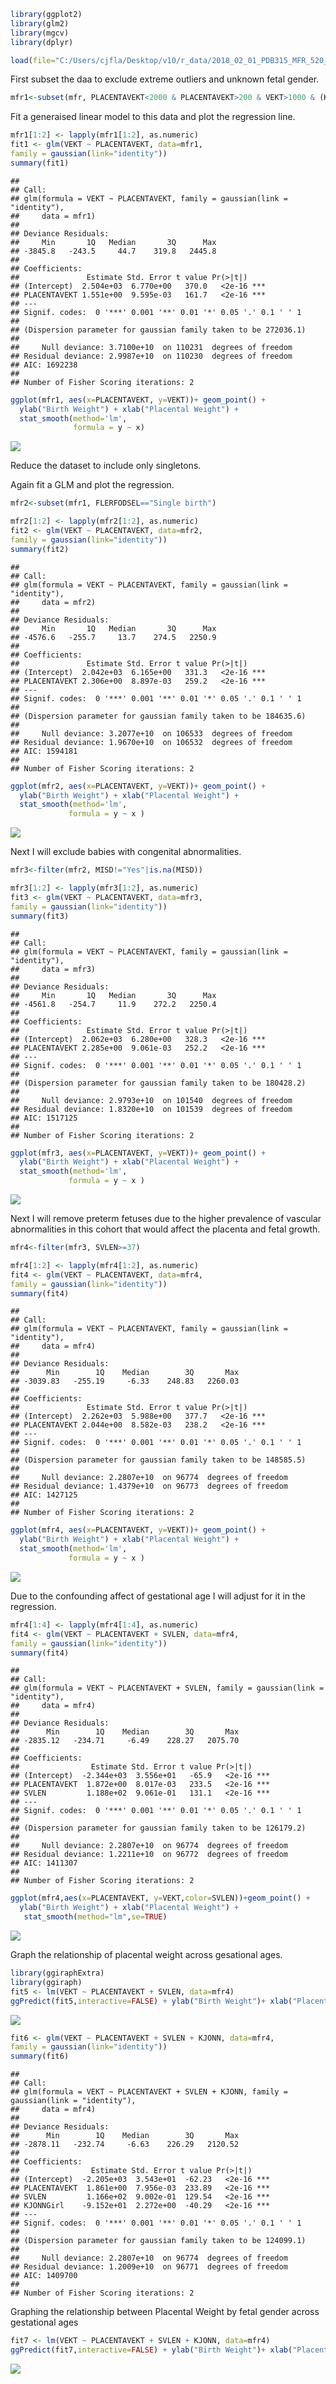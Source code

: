 ``` r
library(ggplot2)
library(glm2)
library(mgcv)
library(dplyr)
```

``` r
load(file="C:/Users/cjfla/Desktop/v10/r_data/2018_02_01_PDB315_MFR_520_v10.RData")
```

First subset the daa to exclude extreme outliers and unknown fetal gender.

``` r
mfr1<-subset(mfr, PLACENTAVEKT<2000 & PLACENTAVEKT>200 & VEKT>1000 & (KJONN=="Boy"|KJONN=="Girl"), select=c(PLACENTAVEKT,VEKT,SVLEN, SVLEN.DG, FAAR, HELSEREGION, KJONN, FLERFODSEL, ROBSON.10, MISD, MORS.ALDER.KAT.K8))
```

Fit a generaised linear model to this data and plot the regression line.

``` r
mfr1[1:2] <- lapply(mfr1[1:2], as.numeric)
fit1 <- glm(VEKT ~ PLACENTAVEKT, data=mfr1,
family = gaussian(link="identity"))
summary(fit1)
```

    ## 
    ## Call:
    ## glm(formula = VEKT ~ PLACENTAVEKT, family = gaussian(link = "identity"), 
    ##     data = mfr1)
    ## 
    ## Deviance Residuals: 
    ##     Min       1Q   Median       3Q      Max  
    ## -3845.8   -243.5     44.7    319.8   2445.8  
    ## 
    ## Coefficients:
    ##               Estimate Std. Error t value Pr(>|t|)    
    ## (Intercept)  2.504e+03  6.770e+00   370.0   <2e-16 ***
    ## PLACENTAVEKT 1.551e+00  9.595e-03   161.7   <2e-16 ***
    ## ---
    ## Signif. codes:  0 '***' 0.001 '**' 0.01 '*' 0.05 '.' 0.1 ' ' 1
    ## 
    ## (Dispersion parameter for gaussian family taken to be 272036.1)
    ## 
    ##     Null deviance: 3.7100e+10  on 110231  degrees of freedom
    ## Residual deviance: 2.9987e+10  on 110230  degrees of freedom
    ## AIC: 1692238
    ## 
    ## Number of Fisher Scoring iterations: 2

``` r
ggplot(mfr1, aes(x=PLACENTAVEKT, y=VEKT))+ geom_point() +
  ylab("Birth Weight") + xlab("Placental Weight") +
  stat_smooth(method='lm',
              formula = y ~ x)
```

![](Placental_Weight_vs_BWT_v3_190313_files/figure-markdown_github/unnamed-chunk-4-1.png)

Reduce the dataset to include only singletons.

Again fit a GLM and plot the regression.

``` r
mfr2<-subset(mfr1, FLERFODSEL=="Single birth")
```

``` r
mfr2[1:2] <- lapply(mfr2[1:2], as.numeric)
fit2 <- glm(VEKT ~ PLACENTAVEKT, data=mfr2,
family = gaussian(link="identity"))
summary(fit2)
```

    ## 
    ## Call:
    ## glm(formula = VEKT ~ PLACENTAVEKT, family = gaussian(link = "identity"), 
    ##     data = mfr2)
    ## 
    ## Deviance Residuals: 
    ##     Min       1Q   Median       3Q      Max  
    ## -4576.6   -255.7     13.7    274.5   2250.9  
    ## 
    ## Coefficients:
    ##               Estimate Std. Error t value Pr(>|t|)    
    ## (Intercept)  2.042e+03  6.165e+00   331.3   <2e-16 ***
    ## PLACENTAVEKT 2.306e+00  8.897e-03   259.2   <2e-16 ***
    ## ---
    ## Signif. codes:  0 '***' 0.001 '**' 0.01 '*' 0.05 '.' 0.1 ' ' 1
    ## 
    ## (Dispersion parameter for gaussian family taken to be 184635.6)
    ## 
    ##     Null deviance: 3.2077e+10  on 106533  degrees of freedom
    ## Residual deviance: 1.9670e+10  on 106532  degrees of freedom
    ## AIC: 1594181
    ## 
    ## Number of Fisher Scoring iterations: 2

``` r
ggplot(mfr2, aes(x=PLACENTAVEKT, y=VEKT))+ geom_point() + 
  ylab("Birth Weight") + xlab("Placental Weight") +
  stat_smooth(method='lm',
             formula = y ~ x )
```

![](Placental_Weight_vs_BWT_v3_190313_files/figure-markdown_github/unnamed-chunk-6-1.png)

Next I will exclude babies with congenital abnormalities.

``` r
mfr3<-filter(mfr2, MISD!="Yes"|is.na(MISD))
```

``` r
mfr3[1:2] <- lapply(mfr3[1:2], as.numeric)
fit3 <- glm(VEKT ~ PLACENTAVEKT, data=mfr3,
family = gaussian(link="identity"))
summary(fit3)
```

    ## 
    ## Call:
    ## glm(formula = VEKT ~ PLACENTAVEKT, family = gaussian(link = "identity"), 
    ##     data = mfr3)
    ## 
    ## Deviance Residuals: 
    ##     Min       1Q   Median       3Q      Max  
    ## -4561.8   -254.7     11.9    272.2   2250.4  
    ## 
    ## Coefficients:
    ##               Estimate Std. Error t value Pr(>|t|)    
    ## (Intercept)  2.062e+03  6.280e+00   328.3   <2e-16 ***
    ## PLACENTAVEKT 2.285e+00  9.061e-03   252.2   <2e-16 ***
    ## ---
    ## Signif. codes:  0 '***' 0.001 '**' 0.01 '*' 0.05 '.' 0.1 ' ' 1
    ## 
    ## (Dispersion parameter for gaussian family taken to be 180428.2)
    ## 
    ##     Null deviance: 2.9793e+10  on 101540  degrees of freedom
    ## Residual deviance: 1.8320e+10  on 101539  degrees of freedom
    ## AIC: 1517125
    ## 
    ## Number of Fisher Scoring iterations: 2

``` r
ggplot(mfr3, aes(x=PLACENTAVEKT, y=VEKT))+ geom_point() + 
  ylab("Birth Weight") + xlab("Placental Weight") +
  stat_smooth(method='lm',
             formula = y ~ x )
```

![](Placental_Weight_vs_BWT_v3_190313_files/figure-markdown_github/unnamed-chunk-8-1.png)

Next I will remove preterm fetuses due to the higher prevalence of vascular abnormalities in this cohort that would affect the placenta and fetal growth.

``` r
mfr4<-filter(mfr3, SVLEN>=37)
```

``` r
mfr4[1:2] <- lapply(mfr4[1:2], as.numeric)
fit4 <- glm(VEKT ~ PLACENTAVEKT, data=mfr4,
family = gaussian(link="identity"))
summary(fit4)
```

    ## 
    ## Call:
    ## glm(formula = VEKT ~ PLACENTAVEKT, family = gaussian(link = "identity"), 
    ##     data = mfr4)
    ## 
    ## Deviance Residuals: 
    ##      Min        1Q    Median        3Q       Max  
    ## -3039.83   -255.19     -6.33    248.83   2260.03  
    ## 
    ## Coefficients:
    ##               Estimate Std. Error t value Pr(>|t|)    
    ## (Intercept)  2.262e+03  5.988e+00   377.7   <2e-16 ***
    ## PLACENTAVEKT 2.044e+00  8.582e-03   238.2   <2e-16 ***
    ## ---
    ## Signif. codes:  0 '***' 0.001 '**' 0.01 '*' 0.05 '.' 0.1 ' ' 1
    ## 
    ## (Dispersion parameter for gaussian family taken to be 148585.5)
    ## 
    ##     Null deviance: 2.2807e+10  on 96774  degrees of freedom
    ## Residual deviance: 1.4379e+10  on 96773  degrees of freedom
    ## AIC: 1427125
    ## 
    ## Number of Fisher Scoring iterations: 2

``` r
ggplot(mfr4, aes(x=PLACENTAVEKT, y=VEKT))+ geom_point() + 
  ylab("Birth Weight") + xlab("Placental Weight") +
  stat_smooth(method='lm',
             formula = y ~ x )
```

![](Placental_Weight_vs_BWT_v3_190313_files/figure-markdown_github/unnamed-chunk-10-1.png)

Due to the confounding affect of gestational age I will adjust for it in the regression.

``` r
mfr4[1:4] <- lapply(mfr4[1:4], as.numeric)
fit4 <- glm(VEKT ~ PLACENTAVEKT + SVLEN, data=mfr4,
family = gaussian(link="identity"))
summary(fit4)
```

    ## 
    ## Call:
    ## glm(formula = VEKT ~ PLACENTAVEKT + SVLEN, family = gaussian(link = "identity"), 
    ##     data = mfr4)
    ## 
    ## Deviance Residuals: 
    ##      Min        1Q    Median        3Q       Max  
    ## -2835.12   -234.71     -6.49    228.27   2075.70  
    ## 
    ## Coefficients:
    ##                Estimate Std. Error t value Pr(>|t|)    
    ## (Intercept)  -2.344e+03  3.556e+01   -65.9   <2e-16 ***
    ## PLACENTAVEKT  1.872e+00  8.017e-03   233.5   <2e-16 ***
    ## SVLEN         1.188e+02  9.061e-01   131.1   <2e-16 ***
    ## ---
    ## Signif. codes:  0 '***' 0.001 '**' 0.01 '*' 0.05 '.' 0.1 ' ' 1
    ## 
    ## (Dispersion parameter for gaussian family taken to be 126179.2)
    ## 
    ##     Null deviance: 2.2807e+10  on 96774  degrees of freedom
    ## Residual deviance: 1.2211e+10  on 96772  degrees of freedom
    ## AIC: 1411307
    ## 
    ## Number of Fisher Scoring iterations: 2

``` r
ggplot(mfr4,aes(x=PLACENTAVEKT, y=VEKT,color=SVLEN))+geom_point() + 
  ylab("Birth Weight") + xlab("Placental Weight") +
   stat_smooth(method="lm",se=TRUE)
```

![](Placental_Weight_vs_BWT_v3_190313_files/figure-markdown_github/unnamed-chunk-11-1.png)

Graph the relationship of placental weight across gesational ages.

``` r
library(ggiraphExtra)
library(ggiraph)
fit5 <- lm(VEKT ~ PLACENTAVEKT + SVLEN, data=mfr4)
ggPredict(fit5,interactive=FALSE) + ylab("Birth Weight")+ xlab("Placental Weight") 
```

![](Placental_Weight_vs_BWT_v3_190313_files/figure-markdown_github/unnamed-chunk-12-1.png)

``` r
fit6 <- glm(VEKT ~ PLACENTAVEKT + SVLEN + KJONN, data=mfr4,
family = gaussian(link="identity"))
summary(fit6)
```

    ## 
    ## Call:
    ## glm(formula = VEKT ~ PLACENTAVEKT + SVLEN + KJONN, family = gaussian(link = "identity"), 
    ##     data = mfr4)
    ## 
    ## Deviance Residuals: 
    ##      Min        1Q    Median        3Q       Max  
    ## -2878.11   -232.74     -6.63    226.29   2120.52  
    ## 
    ## Coefficients:
    ##                Estimate Std. Error t value Pr(>|t|)    
    ## (Intercept)  -2.205e+03  3.543e+01  -62.23   <2e-16 ***
    ## PLACENTAVEKT  1.861e+00  7.956e-03  233.89   <2e-16 ***
    ## SVLEN         1.166e+02  9.002e-01  129.54   <2e-16 ***
    ## KJONNGirl    -9.152e+01  2.272e+00  -40.29   <2e-16 ***
    ## ---
    ## Signif. codes:  0 '***' 0.001 '**' 0.01 '*' 0.05 '.' 0.1 ' ' 1
    ## 
    ## (Dispersion parameter for gaussian family taken to be 124099.1)
    ## 
    ##     Null deviance: 2.2807e+10  on 96774  degrees of freedom
    ## Residual deviance: 1.2009e+10  on 96771  degrees of freedom
    ## AIC: 1409700
    ## 
    ## Number of Fisher Scoring iterations: 2

Graphing the relationship between Placental Weight by fetal gender across gestational ages

``` r
fit7 <- lm(VEKT ~ PLACENTAVEKT + SVLEN + KJONN, data=mfr4)
ggPredict(fit7,interactive=FALSE) + ylab("Birth Weight")+ xlab("Placental Weight") 
```

![](Placental_Weight_vs_BWT_v3_190313_files/figure-markdown_github/unnamed-chunk-14-1.png)
